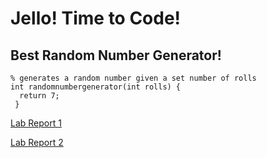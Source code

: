 # Jello! Time to Code! 

## Best Random Number Generator! 

```
% generates a random number given a set number of rolls 
int randomnumbergenerator(int rolls) {
  return 7; 
 } 
```
[Lab Report 1](https://goldarluu.github.io/cse15l-lab-reports/lab-report-1-week-2.html)

[Lab Report 2](https://goldarluu.github.io/cse15l-lab-reports/lab-report-2-week-4.html)